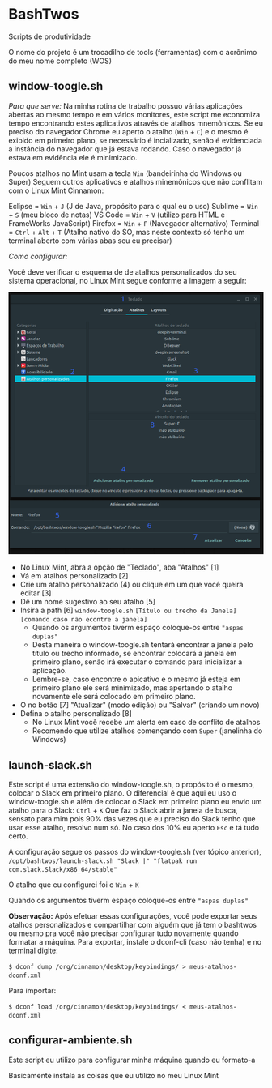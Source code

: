 # BashTwos

Scripts de produtividade

O nome do projeto é um trocadilho de tools (ferramentas) com o acrônimo do meu nome completo (WOS)


## window-toogle.sh

*Para que serve:* 
Na minha rotina de trabalho possuo várias aplicações abertas ao mesmo tempo e em vários monitores, este script me economiza tempo encontrando estes aplicativos através de atalhos mnemônicos.
Se eu preciso do navegador Chrome eu aperto o atalho (`Win` + `C`) e o mesmo é exibido em primeiro plano, se necessário é incializado, senão é evidenciada a instância do navegador que já estava rodando.
Caso o navegador já estava em evidência ele é minimizado.

Poucos atalhos no Mint usam a tecla `Win` (bandeirinha do Windows ou Super)
Seguem outros aplicativos e atalhos minemônicos que não conflitam com o Linux Mint Cinnamon:

Eclipse  = `Win` + `J` (J de Java, propósito para o qual eu o uso)
Sublime  = `Win` + `S` (meu bloco de notas)
VS Code  = `Win` + `V` (utilizo para HTML e FrameWorks JavaScript)
Firefox  = `Win` + `F` (Navegador alternativo)
Terminal =  `Ctrl` + `Alt` + `T` (Atalho nativo do SO, mas neste contexto só tenho um terminal aberto com várias abas seu eu precisar)


*Como configurar:*

Você deve verificar o esquema de de atalhos personalizados do seu sistema operacional, no Linux Mint segue conforme a imagem a seguir:

![alt Configuração no Linux Mint](https://github.com/computeiro/bashtwos/blob/master/readme-files/window-toogle-conf.png)

- No Linux Mint, abra a opção de "Teclado", aba "Atalhos"  \[1\]
- Vá em atalhos personalizado \[2\]
- Crie um atalho personalizado (4) ou clique em um que você queira editar \[3\]
- Dê um nome sugestivo ao seu atalho \[5\]
- Insira a path \[6\] `window-toogle.sh` `[Título ou trecho da Janela]` `[comando caso não econtre a janela]`
  - Quando os argumentos tiverm espaço coloque-os entre `"aspas duplas"`
  - Desta maneira o window-toogle.sh tentará encontrar a janela pelo título ou trecho informado, se encontrar colocará a janela em primeiro plano, senão irá executar o comando para inicializar a aplicação.
  - Lembre-se, caso encontre o apicativo e o mesmo já esteja em primeiro plano ele será minimizado, mas apertando o atalho novamente ele será colocado em primeiro plano.
- O no botão \[7\] "Atualizar" (modo edição) ou "Salvar" (criando um novo)
- Defina o atalho personalizado \[8\]
  - No Linux Mint você recebe um alerta em caso de conflito de atalhos
  - Recomendo que utilize atalhos començando com `Super` (janelinha do Windows)


## launch-slack.sh

Este script é uma extensão do window-toogle.sh, o propósito é o mesmo, colocar o Slack em primeiro plano.
O diferencial é que aqui eu uso o window-toogle.sh e além de colocar o Slack em primeiro plano eu envio um atalho para o Slack: `Ctrl` + `K`
Que faz o Slack abrir a janela de busca, sensato para mim pois 90% das vezes que eu preciso do Slack tenho que usar esse atalho, resolvo num só.
No caso dos 10% eu aperto `Esc` e tá tudo certo.

A configuração segue os passos do window-toogle.sh (ver tópico anterior), 
`/opt/bashtwos/launch-slack.sh "Slack |" "flatpak run com.slack.Slack/x86_64/stable"`

O atalho que eu configurei foi o `Win` + `K`

Quando os argumentos tiverm espaço coloque-os entre `"aspas duplas"`

**Observação:** Após efetuar essas configurações, você pode exportar seus atalhos personalizados e compartilhar com alguém que já tem o bashtwos ou mesmo pra você não precisar configurar tudo novamente quando formatar a máquina. 
Para exportar, instale o dconf-cli (caso não tenha) e no terminal digite:

`$ dconf dump /org/cinnamon/desktop/keybindings/ > meus-atalhos-dconf.xml`

Para importar:

`$ dconf load /org/cinnamon/desktop/keybindings/ < meus-atalhos-dconf.xml`



## configurar-ambiente.sh

Este script eu utilizo para configurar minha máquina quando eu formato-a

Basicamente instala as coisas que eu utilizo no meu Linux Mint


